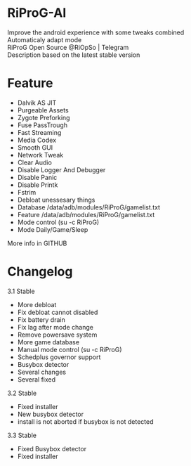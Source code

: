 # RiProG-AI

Improve the android experience with some tweaks combined <br />
Automaticaly adapt  mode <br />
RiProG Open Source @RiOpSo | Telegram  <br />
Description based on the latest stable version   <br />

# Feature
- Dalvik AS JIT
- Purgeable Assets
- Zygote Preforking
- Fuse PassTrough
- Fast Streaming
- Media Codex
- Smooth GUI
- Network Tweak
- Clear Audio
- Disable Logger And Debugger
- Disable Panic
- Disable Printk
- Fstrim
- Debloat unessesary things
- Database /data/adb/modules/RiProG/gamelist.txt
- Feature /data/adb/modules/RiProG/gamelist.txt
- Mode control (su -c RiProG)
- Mode  Daily/Game/Sleep

More info in GITHUB

# Changelog

3.1 Stable
- More debloat
- Fix debloat cannot disabled
- Fix battery drain
- Fix lag after mode change
- Remove powersave system
- More game database
- Manual mode control (su -c RiProG)
- Schedplus governor support
- Busybox detector
- Several changes
- Several fixed

3.2 Stable
- Fixed installer
- New busybox detector
- install is not aborted if busybox is not detected

3.3 Stable
- Fixed Busybox detector
- Fixed installer